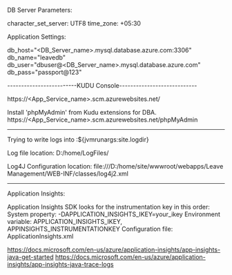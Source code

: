 DB Server Parameters:

character_set_server: UTF8
time_zone: +05:30

Application Settings:

db_host="<DB_Server_name>.mysql.database.azure.com:3306"
db_name="leavedb"
db_user="dbuser@<DB_Server_name>.mysql.database.azure.com"
db_pass="passport@123"

-------------------------KUDU Console----------------------------

https://<App_Service_name>.scm.azurewebsites.net/

Install 'phpMyAdmin' from Kudu extensions for DBA.
https://<App_Service_name>.scm.azurewebsites.net/phpMyAdmin

-----------------------------------------------------------------
Trying to write logs into :${jvmrunargs:site.logdir}

Log file location: D:/home/LogFiles/

Log4J Configuration location: file:///D:/home/site/wwwroot/webapps/Leave Management/WEB-INF/classes/log4j2.xml

-----------------------------------------------------------------

Application Insights:

Application Insights SDK looks for the instrumentation key in this order:
System property: -DAPPLICATION_INSIGHTS_IKEY=your_ikey
Environment variable: APPLICATION_INSIGHTS_IKEY, APPINSIGHTS_INSTRUMENTATIONKEY
Configuration file: ApplicationInsights.xml

https://docs.microsoft.com/en-us/azure/application-insights/app-insights-java-get-started
https://docs.microsoft.com/en-us/azure/application-insights/app-insights-java-trace-logs
